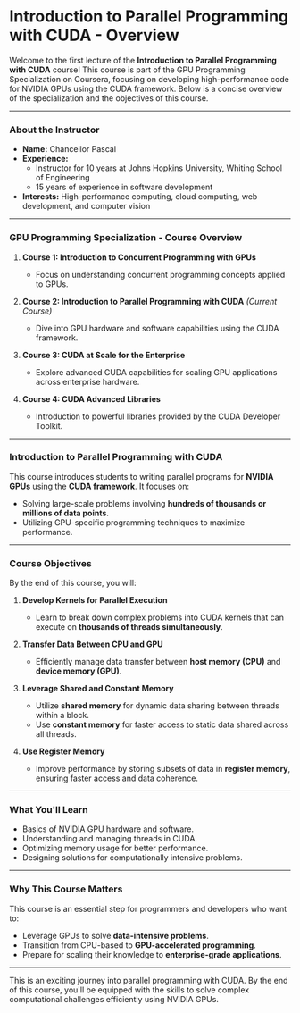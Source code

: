 # Introduction to Parallel Programming with CUDA - Overview

Welcome to the first lecture of the **Introduction to Parallel Programming with CUDA** course! This course is part of the GPU Programming Specialization on Coursera, focusing on developing high-performance code for NVIDIA GPUs using the CUDA framework. Below is a concise overview of the specialization and the objectives of this course.

---

### **About the Instructor**
- **Name:** Chancellor Pascal
- **Experience:**
  - Instructor for 10 years at Johns Hopkins University, Whiting School of Engineering
  - 15 years of experience in software development
- **Interests:** High-performance computing, cloud computing, web development, and computer vision

---

### **GPU Programming Specialization - Course Overview**

1. **Course 1: Introduction to Concurrent Programming with GPUs**
   - Focus on understanding concurrent programming concepts applied to GPUs.

2. **Course 2: Introduction to Parallel Programming with CUDA** *(Current Course)*
   - Dive into GPU hardware and software capabilities using the CUDA framework.

3. **Course 3: CUDA at Scale for the Enterprise**
   - Explore advanced CUDA capabilities for scaling GPU applications across enterprise hardware.

4. **Course 4: CUDA Advanced Libraries**
   - Introduction to powerful libraries provided by the CUDA Developer Toolkit.

---

### **Introduction to Parallel Programming with CUDA**

This course introduces students to writing parallel programs for **NVIDIA GPUs** using the **CUDA framework**. It focuses on:
- Solving large-scale problems involving **hundreds of thousands or millions of data points**.
- Utilizing GPU-specific programming techniques to maximize performance.

---

### **Course Objectives**

By the end of this course, you will:
1. **Develop Kernels for Parallel Execution**  
   - Learn to break down complex problems into CUDA kernels that can execute on **thousands of threads simultaneously**.

2. **Transfer Data Between CPU and GPU**  
   - Efficiently manage data transfer between **host memory (CPU)** and **device memory (GPU)**.

3. **Leverage Shared and Constant Memory**  
   - Utilize **shared memory** for dynamic data sharing between threads within a block.
   - Use **constant memory** for faster access to static data shared across all threads.

4. **Use Register Memory**  
   - Improve performance by storing subsets of data in **register memory**, ensuring faster access and data coherence.

---

### **What You'll Learn**
- Basics of NVIDIA GPU hardware and software.
- Understanding and managing threads in CUDA.
- Optimizing memory usage for better performance.
- Designing solutions for computationally intensive problems.

---

### **Why This Course Matters**
This course is an essential step for programmers and developers who want to:
- Leverage GPUs to solve **data-intensive problems**.
- Transition from CPU-based to **GPU-accelerated programming**.
- Prepare for scaling their knowledge to **enterprise-grade applications**.

---

This is an exciting journey into parallel programming with CUDA. By the end of this course, you'll be equipped with the skills to solve complex computational challenges efficiently using NVIDIA GPUs.
